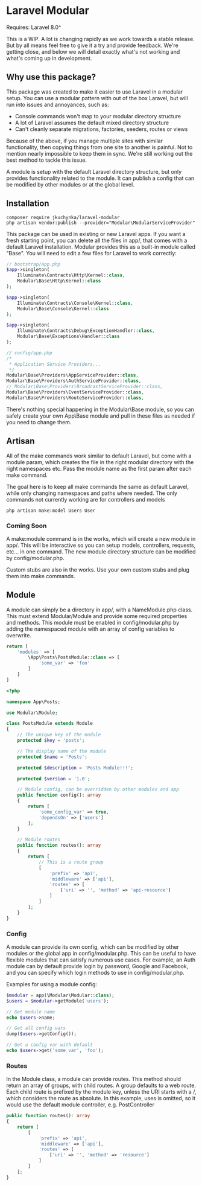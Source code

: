 # Laravel Modular

Requires: Laravel 8.0^

This is a WIP. A lot is changing rapidly as we work towards a stable release. But by all means feel free to give it a try and provide feedback. We're getting close, and below we will detail exactly what's not working and what's coming up in development. 

## Why use this package?

This package was created to make it easier to use Laravel in a modular setup. You can use a modular pattern with out of the box Laravel, but will run into issues and annoyances, such as:

- Console commands won't map to your modular directory structure
- A lot of Laravel assumes the default mixed directory structure
- Can't cleanly separate migrations, factories, seeders, routes or views

Because of the above, if you manage multiple sites with similar functionality, then copying things from one site to another is painful. Not to mention nearly impossible to keep them in sync. We're still working out the best method to tackle this issue.

A module is setup with the default Laravel directory structure, but only provides functionality related to the module. It can publish a config that can be modified by other modules or at the global level.

## Installation

```
composer require jkuchynka/laravel-modular
php artisan vendor:publish --provider="Modular\ModularServiceProvider"
```

This package can be used in existing or new Laravel apps. If you want a fresh starting point, you can delete all the files in app/, that comes with a default Laravel installation. Modular provides this as a built-in module called "Base". You will need to edit a few files for Laravel to work correctly:

```php
// bootstrap/app.php
$app->singleton(
    Illuminate\Contracts\Http\Kernel::class,
    Modular\Base\Http\Kernel::class
);

$app->singleton(
    Illuminate\Contracts\Console\Kernel::class,
    Modular\Base\Console\Kernel::class
);

$app->singleton(
    Illuminate\Contracts\Debug\ExceptionHandler::class,
    Modular\Base\Exceptions\Handler::class
);
```

```php
// config/app.php
/*
 * Application Service Providers...
 */
Modular\Base\Providers\AppServiceProvider::class,
Modular\Base\Providers\AuthServiceProvider::class,
// Modular\Base\Providers\BroadcastServiceProvider::class,
Modular\Base\Providers\EventServiceProvider::class,
Modular\Base\Providers\RouteServiceProvider::class,
```

There's nothing special happening in the Modular\Base module, so you can safely create your own App\Base module and pull in these files as needed if you need to change them.

## Artisan

All of the make commands work similar to default Laravel, but come with a module param, which creates the file in the right modular directory with the right namespaces etc. Pass the module name as the first param after each make command.

The goal here is to keep all make commands the same as default Laravel, while only changing namespaces and paths where needed. The only commands not currently working are for controllers and models

```
php artisan make:model Users User
```

### Coming Soon

A make:module command is in the works, which will create a new module in app/. This will be interactive so you can setup models, controllers, requests, etc... in one command. The new module directory structure can be modified by config/modular.php. 

Custom stubs are also in the works. Use your own custom stubs and plug them into make commands.

## Module

A module can simply be a directory in app/, with a NameModule.php class. This must extend Modular/Module and provide some required properties and methods. This module must be enabled in config/modular.php by adding the namespaced module with an array of config variables to overwrite.

```php
return [
    'modules' => [
        \App\Posts\PostsModule::class => [
            'some_var' => 'foo'
        ]
    ]
]
```

```php
<?php

namespace App\Posts;

use Modular\Module;

class PostsModule extends Module
{
    // The unique key of the module
    protected $key = 'posts';

    // The display name of the module
    protected $name = 'Posts';

    protected $description = 'Posts Module!!!';

    protected $version = '1.0';

    // Module config, can be overridden by other modules and app
    public function config(): array
    {
        return [
            'some_config_var' => true,
            'dependsOn' => ['users']
        ];
    }

    // Module routes
    public function routes(): array
    {
        return [
            // This is a route group
            [
                'prefix' => 'api',
                'middleware' => ['api'],
                'routes' => [
                    ['uri' => '', 'method' => 'api-resource']
                ]
            ]   
        ];       
    }   
}
```

### Config

A module can provide its own config, which can be modified by other modules or the global app in config/modular.php. This can be useful to have flexible modules that can satisfy numerous use cases. For example, an Auth module can by default provide login by password, Google and Facebook, and you can specify which login methods to use in config/modular.php.

Examples for using a module config:
```php
$modular = app(\Modular\Modular::class);
$users = $modular->getModule('users');

// Get module name
echo $users->name;

// Get all config vars
dump($users->getConfig());

// Get a config var with default
echo $users->get('some_var', 'foo');
```

### Routes

In the Module class, a module can provide routes. This method should return an array of groups, with child routes. A group defaults to a web route. Each child route is prefixed by the module key, unless the URI starts with a /, which considers the route as absolute. In this example, uses is omitted, so it would use the default module controller, e.g. PostController


```php
public function routes(): array
{
    return [
        [
            'prefix' => 'api',
            'middleware' => ['api'],
            'routes' => [
                ['uri' => '', 'method' => 'resource']
            ]
        ]
    ];
}
```
